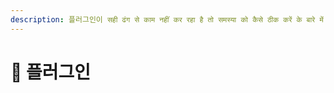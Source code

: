 ```yaml
---
description: 플러그인이 सही ढंग से काम नहीं कर रहा है तो समस्या को कैसे ठीक करें के बारे में जानें।
---
```


# 📜 플러그인
